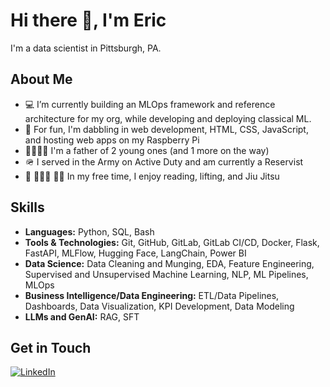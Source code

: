 # Hi there 👋, I'm Eric

I'm a data scientist in Pittsburgh, PA.

## About Me

- 💻 I’m currently building an MLOps framework and reference architecture for my org, while developing and deploying classical ML.
- 🌱 For fun, I'm dabbling in web development, HTML, CSS, JavaScript, and hosting web apps on my Raspberry Pi
- 👨‍👩‍👧‍👦 I'm a father of 2 young ones (and 1 more on the way)
- 🪖 I served in the Army on Active Duty and am currently a Reservist
- 📖 🏋🏻‍♂️ 🤼‍♂️ In my free time, I enjoy reading, lifting, and Jiu Jitsu

## Skills

- **Languages:** Python, SQL, Bash
- **Tools & Technologies:** Git, GitHub, GitLab, GitLab CI/CD, Docker, Flask, FastAPI, MLFlow, Hugging Face, LangChain, Power BI
- **Data Science:** Data Cleaning and Munging, EDA, Feature Engineering, Supervised and Unsupervised Machine Learning, NLP, ML Pipelines, MLOps
- **Business Intelligence/Data Engineering:** ETL/Data Pipelines, Dashboards, Data Visualization, KPI Development, Data Modeling
- **LLMs and GenAI:** RAG, SFT

## Get in Touch
[![LinkedIn](https://img.shields.io/badge/LinkedIn-Connect-blue)](https://www.linkedin.com/in/eric-metzler)

